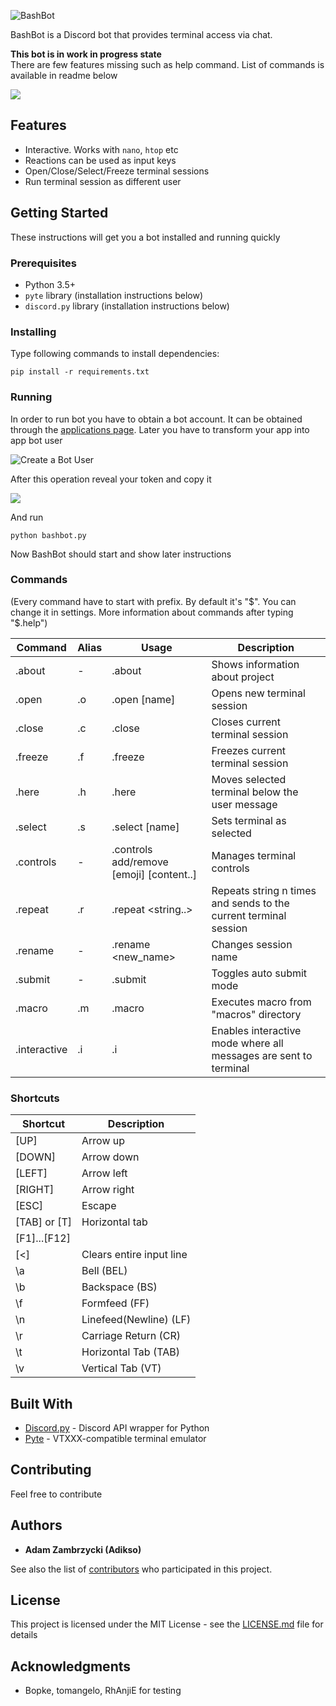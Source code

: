 ![BashBot](https://i.imgur.com/oHESoVW.png)

BashBot is a Discord bot that provides terminal access via chat.

**This bot is in work in progress state**\
There are few features missing such as help command. List of commands is available in readme below

![](https://i.imgur.com/seKhece.png)

## Features
* Interactive. Works with `nano`, `htop` etc
* Reactions can be used as input keys
* Open/Close/Select/Freeze terminal sessions
* Run terminal session as different user

## Getting Started

These instructions will get you a bot installed and running quickly

### Prerequisites
* Python 3.5+
* `pyte` library (installation instructions below)
* `discord.py` library (installation instructions below)

### Installing

Type following commands to install dependencies:
```
pip install -r requirements.txt
```

### Running
In order to run bot you have to obtain a bot account. It can be obtained through the [applications page](https://discordapp.com/developers/applications/me#top). 
Later you have to transform your app into app bot user

![Create a Bot User](https://i.imgur.com/DaloaLN.png)

After this operation reveal your token and copy it

![](https://i.imgur.com/V2IE9uP.png)

And run
```
python bashbot.py
```

Now BashBot should start and show later instructions

### Commands
(Every command have to start with prefix. By default it's "$". You can change it in settings. More information about commands after typing "$.help")

Command | Alias | Usage | Description 
------------ | ------------- | ------------- | ------------- 
.about |-|.about|Shows information about project
.open | .o | .open [name] | Opens new terminal session
.close | .c | .close | Closes current terminal session
.freeze | .f | .freeze | Freezes current terminal session
.here | .h | .here | Moves selected terminal below the user message
.select | .s | .select [name] | Sets terminal as selected
.controls |-|.controls add/remove [emoji] [content..] | Manages terminal controls
.repeat | .r | .repeat <n> <string..> | Repeats string n times and sends to the current terminal session
.rename | - | .rename <new_name> | Changes session name
.submit | - | .submit | Toggles auto submit mode
.macro | .m | .macro <name> | Executes macro from "macros" directory
.interactive | .i | .i | Enables interactive mode where all messages are sent to terminal

### Shortcuts
Shortcut | Description
------------ | ------------- |
[UP] | Arrow up
[DOWN] | Arrow down
[LEFT] | Arrow left
[RIGHT] | Arrow right
[ESC] | Escape
[TAB] or [T] | Horizontal tab
[F1]...[F12]|
[<] | Clears entire input line
\a|Bell (BEL)
\b|Backspace (BS)
\f|Formfeed (FF)
\n|Linefeed(Newline) (LF)
\r|Carriage Return (CR)
\t|Horizontal Tab (TAB)
\v|Vertical Tab (VT)


## Built With

* [Discord.py](https://github.com/Rapptz/discord.py) - Discord API wrapper for Python
* [Pyte](https://github.com/selectel/pyte) - VTXXX-compatible terminal emulator

## Contributing

Feel free to contribute

## Authors

* **Adam Zambrzycki (Adikso)**

See also the list of [contributors](https://github.com/Adikso/BashBot/contributors) who participated in this project.

## License

This project is licensed under the MIT License - see the [LICENSE.md](LICENSE.md) file for details

## Acknowledgments

* Bopke, tomangelo, RhAnjiE for testing
